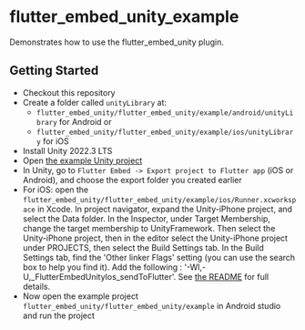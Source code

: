 # flutter_embed_unity_example

Demonstrates how to use the flutter_embed_unity plugin.

## Getting Started

- Checkout this repository
- Create a folder called `unityLibrary` at:
  - `flutter_embed_unity/flutter_embed_unity/example/android/unityLibrary` for Android or
  - `flutter_embed_unity/flutter_embed_unity/example/ios/unityLibrary` for iOS
- Install Unity 2022.3 LTS
- Open [the example Unity project](https://github.com/jamesncl/flutter_embed_unity/tree/main/example_unity_2022_3_project)
- In Unity, go to `Flutter Embed -> Export project to Flutter app` (iOS or Android), and choose the export folder you created earlier
- For iOS: open the `flutter_embed_unity/flutter_embed_unity/example/ios/Runner.xcworkspace` in Xcode. In project navigator, expand the Unity-iPhone project, and select the Data folder. In the Inspector, under Target Membership, change the target membership to UnityFramework. Then select the Unity-iPhone project, then in the editor select the Unity-iPhone project under PROJECTS, then select the Build Settings tab. In the Build Settings tab, find the 'Other linker Flags' setting (you can use the search box to help you find it). Add the following : '-Wl,-U,_FlutterEmbedUnityIos_sendToFlutter'. See [the README](https://github.com/jamesncl/flutter_embed_unity/tree/main/flutter_embed_unity) for full details.
- Now open the example project `flutter_embed_unity/flutter_embed_unity/example` in Android studio and run the project
